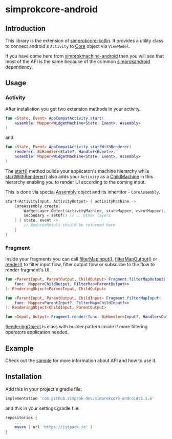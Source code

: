 # simprokcore-android

## Introduction

This library is the extension of [simprokcore-kotlin](https://github.com/simprok-dev/simprokcore-kotlin). It provides a utility class to connect android's ```Activity``` to [Core](https://github.com/simprok-dev/simprokcore-kotlin/wiki/Core) object via ```ViewModel```. 

If you have come here from [simprokmachine-android](https://github.com/simprok-dev/simprokmachine-android) then you will see that most of the API is the same because of the common [simprokandroid](https://github.com/simprok-dev/simprokandroid) dependency.

## Usage

### Activity

After installation you get two extension methods in your activity.

```Kotlin
fun <State, Event> AppCompatActivity.start(
    assemble: Mapper<WidgetMachine<State, Event>, Assembly>
)
```

and 

```Kotlin
fun <State, Event> AppCompatActivity.startWithRenderer(
    renderer: BiHandler<State?, Handler<Event>>,
    assemble: Mapper<WidgetMachine<State, Event>, Assembly>
)
```

The [start()](https://github.com/simprok-dev/simprokandroid/wiki/AppCompatActivityExt#start-without-renderer) method builds your applicaton's machine hierarchy while [startWithRenderer()](https://github.com/simprok-dev/simprokandroid/wiki/AppCompatActivityExt#start-with-renderer) also adds your ```Activity``` as a [ChildMachine](https://github.com/simprok-dev/simprokmachine-kotlin/wiki/ChildMachine) in this hierarchy enabling you to render UI according to the coming input.

This is done via special [Assembly](https://github.com/simprok-dev/simprokandroid/wiki/Assembly) object and its inhertitor - ```CoreAssembly```.

```Kotlin
start<ActivityInput, ActivityOutput> { activityMachine -> 
    CoreAssembly.create(
        WidgetLayer.Object(activityMachine, stateMapper, eventMapper),
        secondary = setOf() // .. other layers
    ) { state, event -> 
        // ReducerResult should be returned here
    }
}
```

### Fragment

Inside your fragments you can call [filterMapInput()](https://github.com/simprok-dev/simprokandroid/wiki/FragmentExt#filtermapinput), [filterMapOutput()](https://github.com/simprok-dev/simprokandroid/wiki/FragmentExt#filtermapoutput) or [render()](https://github.com/simprok-dev/simprokandroid/wiki/FragmentExt#render) to filter input flow, filter output flow or subscribe to the flow to render fragment's UI.

```Kotlin
fun <ParentInput, ParentOutput, ChildOutput> Fragment.filterMapOutput(
    func: Mapper<ChildOutput, FilterMap<ParentOutput>>
): RenderingObject<ParentInput, ChildOutput>
```

```Kotlin
fun <ParentInput, ParentOutput, ChildInput> Fragment.filterMapInput(
    func: Mapper<ParentInput?, FilterMap<ChildInput?>>
): RenderingObject<ChildInput, ParentOutput>
```

```Kotlin
fun <Input, Output> Fragment.render(func: BiHandler<Input?, Handler<Output>>)
```


[RenderingObject](https://github.com/simprok-dev/simprokandroid/wiki/RenderingObject) is class with builder pattern inside if more filtering operators application needed.

## Example

Check out the [sample](https://github.com/simprok-dev/simprokcore-android/tree/main/sample) for more information about API and how to use it.


## Installation

Add this in your project's gradle file:

```groovy
implementation 'com.github.simprok-dev:simprokcore-android:1.1.6'
```

and this in your settings.gradle file:

```groovy
repositories {
    ...
    maven { url 'https://jitpack.io' }
}
```
